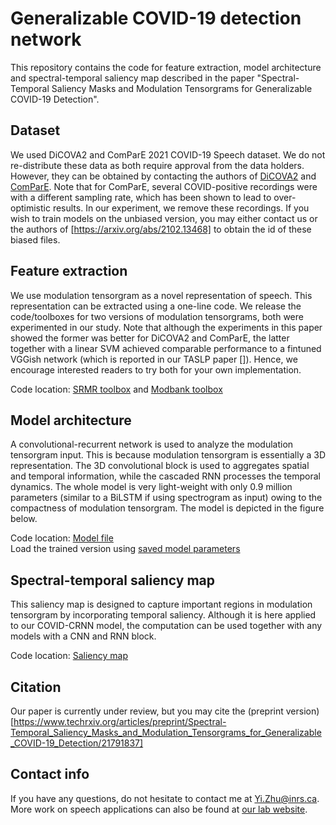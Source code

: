 # Generalizable COVID-19 detection network
This repository contains the code for feature extraction, model architecture and spectral-temporal saliency map described in the paper "Spectral-Temporal Saliency Masks and Modulation Tensorgrams for Generalizable COVID-19 Detection".

## Dataset
We used DiCOVA2 and ComParE 2021 COVID-19 Speech dataset. We do not re-distribute these data as both require approval from the data holders. However, they can be obtained by contacting the authors of [DiCOVA2](https://dicovachallenge.github.io/) and [ComParE](https://arxiv.org/abs/2102.13468).
Note that for ComParE, several COVID-positive recordings were with a different sampling rate, which has been shown to lead to over-optimistic results. In our experiment, we remove these recordings. If you wish to train models on the unbiased version, you may either contact us or the authors of [https://arxiv.org/abs/2102.13468] to obtain the id of these biased files.

## Feature extraction
We use modulation tensorgram as a novel representation of speech. This representation can be extracted using a one-line code. We release the code/toolboxes for two versions of modulation tensorgrams, both were experimented in our study. Note that although the experiments in this paper showed the former was better for DiCOVA2 and ComParE, the latter together with a linear SVM achieved comparable performance to a fintuned VGGish network (which is reported in our TASLP paper []). Hence, we encourage interested readers to try both for your own implementation.

Code location: [SRMR toolbox](https://github.com/MuSAELab/SRMRToolbox) and [Modbank toolbox](https://github.com/MuSAELab/modulation_filterbanks)

## Model architecture
A convolutional-recurrent network is used to analyze the modulation tensorgram input. This is because modulation tensorgram is essentially a 3D representation. The 3D convolutional block is used to aggregates spatial and temporal information, while the cascaded RNN processes the temporal dynamics. The whole model is very light-weight with only 0.9 million parameters (similar to a BiLSTM if using spectrogram as input) owing to the compactness of modulation tensorgram. The model is depicted in the figure below.

Code location: [Model file](https://github.com/zhu00121/COVID-CRNN/blob/main/script/model.py) <br>
Load the trained version using [saved model parameters](https://github.com/zhu00121/COVID-CRNN/blob/main/script/model_params.pt)

## Spectral-temporal saliency map
This saliency map is designed to capture important regions in modulation tensorgram by incorporating temporal saliency. Although it is here applied to our COVID-CRNN model, the computation can be used together with any models with a CNN and RNN block.

Code location: [Saliency map](https://github.com/zhu00121/COVID-CRNN/blob/main/script/generate_saliency.py)

## Citation
Our paper is currently under review, but you may cite the (preprint version)[https://www.techrxiv.org/articles/preprint/Spectral-Temporal_Saliency_Masks_and_Modulation_Tensorgrams_for_Generalizable_COVID-19_Detection/21791837]

## Contact info
If you have any questions, do not hesitate to contact me at Yi.Zhu@inrs.ca. More work on speech applications can also be found at [our lab website](https://musaelab.ca/).
